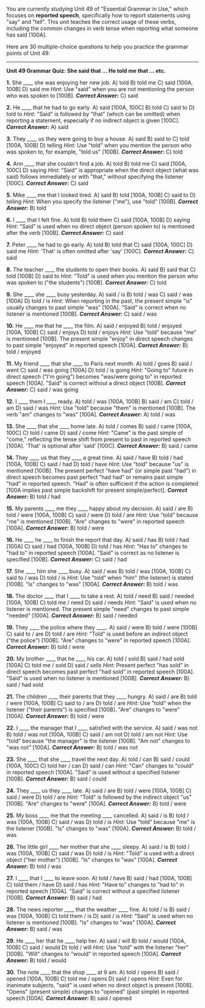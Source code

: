 You are currently studying Unit 49 of "Essential Grammar in Use," which focuses on **reported speech**, specifically how to report statements using "say" and "tell". This unit teaches the correct usage of these verbs, including the common changes in verb tense when reporting what someone has said [100A].

Here are 30 multiple-choice questions to help you practice the grammar points of Unit 49:

---

**Unit 49 Grammar Quiz: She said that ... He told me that ... etc.**

**1.** She ____ she was enjoying her new job.
    A) told
    B) told me
    C) said [100A, 100B]
    D) said me
    *Hint:* Use "said" when you are not mentioning the person who was spoken to [100B].
    ***Correct Answer:*** C) said

**2.** He ____ that he had to go early.
    A) said [100A, 100C]
    B) told
    C) said to
    D) told to
    *Hint:* "Said" is followed by "that" (which can be omitted) when reporting a statement, especially if no indirect object is given [100C].
    ***Correct Answer:*** A) said

**3.** They ____ us they were going to buy a house.
    A) said
    B) said to
    C) told [100A, 100B]
    D) telling
    *Hint:* Use "told" when you mention the person who was spoken to, for example, "told us" [100B].
    ***Correct Answer:*** C) told

**4.** Ann ____ that she couldn't find a job.
    A) told
    B) told me
    C) said [100A, 100C]
    D) saying
    *Hint:* "Said" is appropriate when the direct object (what was said) follows immediately or with "that," without specifying the listener [100C].
    ***Correct Answer:*** C) said

**5.** Mike ____ me that I looked tired.
    A) said
    B) told [100A, 100B]
    C) said to
    D) telling
    *Hint:* When you specify the listener ("me"), use "told" [100B].
    ***Correct Answer:*** B) told

**6.** I ____ that I felt fine.
    A) told
    B) told them
    C) said [100A, 100B]
    D) saying
    *Hint:* "Said" is used when no direct object (person spoken to) is mentioned after the verb [100B].
    ***Correct Answer:*** C) said

**7.** Peter ____ he had to go early.
    A) told
    B) told that
    C) said [100A, 100C]
    D) said me
    *Hint:* 'That' is often omitted after 'say' [100C].
    ***Correct Answer:*** C) said

**8.** The teacher ____ the students to open their books.
    A) said
    B) said that
    C) told [100B]
    D) said to
    *Hint:* "Told" is used when you mention the person who was spoken to ("the students") [100B].
    ***Correct Answer:*** C) told

**9.** She ____ she ____ busy yesterday.
    A) said / is
    B) told / was
    C) said / was [100A]
    D) told / is
    *Hint:* When reporting in the past, the present simple "is" usually changes to past simple "was" [100A]. "Said" is correct when no listener is mentioned [100B].
    ***Correct Answer:*** C) said / was

**10.** He ____ me that he ____ the film.
    A) said / enjoyed
    B) told / enjoyed [100A, 100B]
    C) said / enjoys
    D) told / enjoys
    *Hint:* Use "told" because "me" is mentioned [100B]. The present simple "enjoy" in direct speech changes to past simple "enjoyed" in reported speech [100A].
    ***Correct Answer:*** B) told / enjoyed

**11.** My friend ____ that she ____ to Paris next month.
    A) told / goes
    B) said / went
    C) said / was going [100A]
    D) told / is going
    *Hint:* "Going to" future in direct speech ("I'm going") becomes "was/were going to" in reported speech [100A]. "Said" is correct without a direct object [100B].
    ***Correct Answer:*** C) said / was going

**12.** I ____ them I ____ ready.
    A) told / was [100A, 100B]
    B) said / am
    C) told / am
    D) said / was
    *Hint:* Use "told" because "them" is mentioned [100B]. The verb "am" changes to "was" [100A].
    ***Correct Answer:*** A) told / was

**13.** She ____ that she ____ home late.
    A) told / comes
    B) said / came [100A, 100C]
    C) told / came
    D) said / come
    *Hint:* "Came" is the past simple of "come," reflecting the tense shift from present to past in reported speech [100A]. 'That' is optional after 'said' [100C].
    ***Correct Answer:*** B) said / came

**14.** They ____ us that they ____ a great time.
    A) said / have
    B) told / had [100A, 100B]
    C) said / had
    D) told / have
    *Hint:* Use "told" because "us" is mentioned [100B]. The present perfect "have had" (or simple past "had") in direct speech becomes past perfect "had had" or remains past simple "had" in reported speech. "Had" is often sufficient if the action is completed [100A implies past simple backshift for present simple/perfect].
    ***Correct Answer:*** B) told / had

**15.** My parents ____ me they ____ happy about my decision.
    A) said / are
    B) told / were [100A, 100B]
    C) said / were
    D) told / are
    *Hint:* Use "told" because "me" is mentioned [100B]. "Are" changes to "were" in reported speech [100A].
    ***Correct Answer:*** B) told / were

**16.** He ____ he ____ to finish the report that day.
    A) said / has
    B) told / had [100A]
    C) said / had [100A, 100B]
    D) told / has
    *Hint:* "Has to" changes to "had to" in reported speech [100A]. "Said" is correct as no listener is specified [100B].
    ***Correct Answer:*** C) said / had

**17.** She ____ him she ____ busy.
    A) said / was
    B) told / was [100A, 100B]
    C) said to / was
    D) told / is
    *Hint:* Use "told" when "him" (the listener) is stated [100B]. "Is" changes to "was" [100A].
    ***Correct Answer:*** B) told / was

**18.** The doctor ____ that I ____ to take a rest.
    A) told / need
    B) said / needed [100A, 100B]
    C) told me / need
    D) said / needs
    *Hint:* "Said" is used when no listener is mentioned. The present simple "need" changes to past simple "needed" [100A].
    ***Correct Answer:*** B) said / needed

**19.** They ____ the police where they ____.
    A) said / were
    B) told / were [100B]
    C) said to / are
    D) told / are
    *Hint:* "Told" is used before an indirect object ("the police") [100B]. "Are" changes to "were" in reported speech [100A].
    ***Correct Answer:*** B) told / were

**20.** My brother ____ that he ____ his car.
    A) told / sold
    B) said / had sold [100A]
    C) told me / sold
    D) said / sells
    *Hint:* Present perfect "has sold" in direct speech becomes past perfect "had sold" in reported speech [100A]. "Said" is used when no listener is mentioned [100B].
    ***Correct Answer:*** B) said / had sold

**21.** The children ____ their parents that they ____ hungry.
    A) said / are
    B) told / were [100A, 100B]
    C) said to / are
    D) told / are
    *Hint:* Use "told" when the listener ("their parents") is specified [100B]. "Are" changes to "were" [100A].
    ***Correct Answer:*** B) told / were

**22.** I ____ the manager that I ____ satisfied with the service.
    A) said / was not
    B) told / was not [100A, 100B]
    C) said / am not
    D) told / am not
    *Hint:* Use "told" because "the manager" is the listener [100B]. "Am not" changes to "was not" [100A].
    ***Correct Answer:*** B) told / was not

**23.** She ____ that she ____ travel the next day.
    A) told / can
    B) said / could [100A, 100C]
    C) told her / can
    D) said / can
    *Hint:* "Can" changes to "could" in reported speech [100A]. "Said" is used without a specified listener [100B].
    ***Correct Answer:*** B) said / could

**24.** They ____ us they ____ late.
    A) said / are
    B) told / were [100A, 100B]
    C) said / were
    D) told / are
    *Hint:* "Told" is followed by the indirect object "us" [100B]. "Are" changes to "were" [100A].
    ***Correct Answer:*** B) told / were

**25.** My boss ____ me that the meeting ____ cancelled.
    A) said / is
    B) told / was [100A, 100B]
    C) said / was
    D) told / is
    *Hint:* Use "told" because "me" is the listener [100B]. "Is" changes to "was" [100A].
    ***Correct Answer:*** B) told / was

**26.** The little girl ____ her mother that she ____ sleepy.
    A) said / is
    B) told / was [100A, 100B]
    C) said / was
    D) told / is
    *Hint:* "Told" is used with a direct object ("her mother") [100B]. "Is" changes to "was" [100A].
    ***Correct Answer:*** B) told / was

**27.** I ____ that I ____ to leave soon.
    A) told / have
    B) said / had [100A, 100B]
    C) told them / have
    D) said / has
    *Hint:* "Have to" changes to "had to" in reported speech [100A]. "Said" is correct without a specified listener [100B].
    ***Correct Answer:*** B) said / had

**28.** The news reporter ____ that the weather ____ fine.
    A) told / is
    B) said / was [100A, 100B]
    C) told them / is
    D) said / is
    *Hint:* "Said" is used when no listener is mentioned [100B]. "Is" changes to "was" [100A].
    ***Correct Answer:*** B) said / was

**29.** He ____ her that he ____ help her.
    A) said / will
    B) told / would [100A, 100B]
    C) said / would
    D) told / will
    *Hint:* Use "told" with the listener "her" [100B]. "Will" changes to "would" in reported speech [100A].
    ***Correct Answer:*** B) told / would

**30.** The note ____ that the shop ____ at 9 am.
    A) told / opens
    B) said / opened [100A, 100B]
    C) told me / opens
    D) said / opens
    *Hint:* Even for inanimate subjects, "said" is used when no direct object is present [100B]. "Opens" (present simple) changes to "opened" (past simple) in reported speech [100A].
    ***Correct Answer:*** B) said / opened